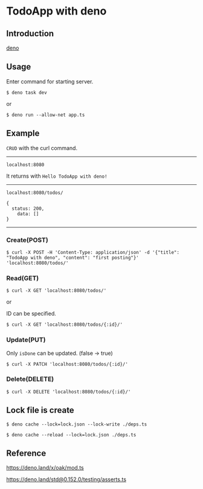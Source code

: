 # TodoApp with deno

## Introduction

[deno](https://deno.land)

## Usage

Enter command for starting server.

```
$ deno task dev
```

or

```
$ deno run --allow-net app.ts
```

## Example

`CRUD` with the curl command.

---

```
localhost:8080
```

It returns with `Hello TodoApp with deno!`

---

```
localhost:8080/todos/
```

```
{
  status: 200,
	data: []
}
```

---

### Create(POST)

```
$ curl -X POST -H 'Content-Type: application/json' -d '{"title": "TodoApp with deno", "content": "first posting"}' 'localhost:8080/todos/'
```

### Read(GET)

```
$ curl -X GET 'localhost:8080/todos/'
```

or

ID can be specified.

```
$ curl -X GET 'localhost:8080/todos/{:id}/'
```

### Update(PUT)

Only `isDone` can be updated. (false -> true)

```
$ curl -X PATCH 'localhost:8080/todos/{:id}/'
```

### Delete(DELETE)

```
$ curl -X DELETE 'localhost:8080/todos/{:id}/'
```

## Lock file is create

```
$ deno cache --lock=lock.json --lock-write ./deps.ts
```

```
$ deno cache --reload --lock=lock.json ./deps.ts
```

## Reference

https://deno.land/x/oak/mod.ts

https://deno.land/std@0.152.0/testing/asserts.ts
